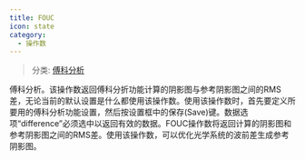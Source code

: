 ```yaml
---
title: FOUC
icon: state
category:
  - 操作数
---
```


> 分类: [傅科分析](/hb/operands/131/884/  "Zemax 操作数 傅科分析")

傅科分析。该操作数返回傅科分折功能计算的阴影图与参考阴影图之间的RMS差，无论当前的默认设置是什么都使用该操作数。使用该操作数时，首先要定义所要用的傅科分析功能设置，然后按设置框中的保存(Save)键。数据选项“difference”必须选中以返回有效的数据。FOUC操作数将返回计算的阴影图和参考阴影图之间的RMS差。使用该操作数，可以优化光学系统的波前差生成参考阴影图。